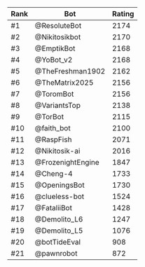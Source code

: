 Rank|Bot|Rating
---|---|---
#1|@ResoluteBot|2174
#2|@Nikitosikbot|2170
#3|@EmptikBot|2168
#4|@YoBot_v2|2168
#5|@TheFreshman1902|2162
#6|@TheMatrix2025|2156
#7|@ToromBot|2156
#8|@VariantsTop|2138
#9|@TorBot|2115
#10|@faith_bot|2100
#11|@RaspFish|2071
#12|@Nikitosik-ai|2016
#13|@FrozenightEngine|1847
#14|@Cheng-4|1733
#15|@OpeningsBot|1730
#16|@clueless-bot|1524
#17|@FataliiBot|1428
#18|@Demolito_L6|1247
#19|@Demolito_L5|1076
#20|@botTideEval|908
#21|@pawnrobot|872
